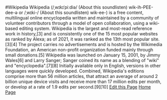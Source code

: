 #Wikipedia
Wikipedia (/ˌwɪkɪˈpiːdiə/ (About this soundlisten) wik-ih-PEE-dee-ə or /ˌwɪki-/ (About this soundlisten) wik-ee-) is a free content, multilingual online encyclopedia written and maintained by a community of volunteer contributors through a model of open collaboration, using a wiki-based editing system. Wikipedia is the largest and most-read reference work in history,[3] and is consistently one of the 15 most popular websites as ranked by Alexa; as of 2021, it was ranked as the 13th most popular site.[3][4] The project carries no advertisements and is hosted by the Wikimedia Foundation, an American non-profit organization funded mainly through small donations.[5]  Wikipedia was launched on January 15, 2001, by Jimmy Wales[6] and Larry Sanger; Sanger coined its name as a blending of "wiki" and "encyclopedia".[7][8] Initially available only in English, versions in other languages were quickly developed. Combined, Wikipedia's editions comprise more than 56 million articles, that attract an average of around 2 billion unique device visits and receive more than 17 million edits per month, or develop at a rate of 1.9 edits per second.[9][10]
[Edit this Page](create.html)
[Home Page](index.html)
